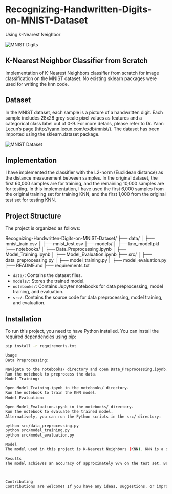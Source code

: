 # Recognizing-Handwritten-Digits-on-MNIST-Dataset
Using k-Nearest Neighbor

![MNIST Digits](https://upload.wikimedia.org/wikipedia/commons/2/27/MnistExamples.png)

## K-Nearest Neighbor Classifier from Scratch

Implementation of K-Nearest Neighbors classifier from scratch for image classification on the MNIST dataset. No existing sklearn packages were used for writing the knn code.

## Dataset

In the MNIST dataset, each sample is a picture of a handwritten digit. Each sample includes 28x28 grey-scale pixel values as features and a categorical class label out of 0-9. For more details, please refer to Dr. Yann Lecun’s page (http://yann.lecun.com/exdb/mnist/). The dataset has been imported using the sklearn.dataset package.

![MNIST Dataset](https://upload.wikimedia.org/wikipedia/commons/2/2a/MnistExamples.png)

## Implementation

I have implemented the classifier with the L2-norm (Euclidean distance) as the distance measurement between samples. In the original dataset, the first 60,000 samples are for training, and the remaining 10,000 samples are for testing. In this implementation, I have used the first 6,000 samples from the original training set for training KNN, and the first 1,000 from the original test set for testing KNN.

## Project Structure

The project is organized as follows:

Recognizing-Handwritten-Digits-on-MNIST-Dataset/
├── data/
│ ├── mnist_train.csv
│ ├── mnist_test.csv
├── models/
│ ├── knn_model.pkl
├── notebooks/
│ ├── Data_Preprocessing.ipynb
│ ├── Model_Training.ipynb
│ ├── Model_Evaluation.ipynb
├── src/
│ ├── data_preprocessing.py
│ ├── model_training.py
│ ├── model_evaluation.py
├── README.md
├── requirements.txt


- `data/`: Contains the dataset files.
- `models/`: Stores the trained model.
- `notebooks/`: Contains Jupyter notebooks for data preprocessing, model training, and evaluation.
- `src/`: Contains the source code for data preprocessing, model training, and evaluation.

## Installation

To run this project, you need to have Python installed. You can install the required dependencies using pip:

```bash
pip install -r requirements.txt

Usage
Data Preprocessing:

Navigate to the notebooks/ directory and open Data_Preprocessing.ipynb.
Run the notebook to preprocess the data.
Model Training:

Open Model_Training.ipynb in the notebooks/ directory.
Run the notebook to train the KNN model.
Model Evaluation:

Open Model_Evaluation.ipynb in the notebooks/ directory.
Run the notebook to evaluate the trained model.
Alternatively, you can run the Python scripts in the src/ directory:

python src/data_preprocessing.py
python src/model_training.py
python src/model_evaluation.py

Model
The model used in this project is K-Nearest Neighbors (KNN). KNN is a simple, instance-based learning algorithm that assigns a class to a new sample based on the majority class among its k-nearest neighbors.

Results
The model achieves an accuracy of approximately 97% on the test set. Below are some example predictions:



Contributing
Contributions are welcome! If you have any ideas, suggestions, or improvements, feel free to open an issue or submit a pull request.

